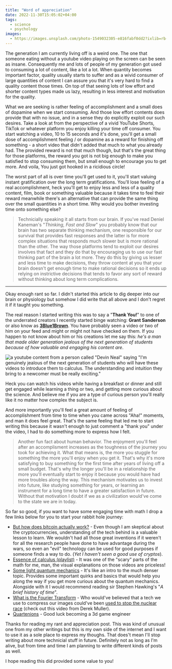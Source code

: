 ```yaml
---
title: "Word of appreciation"
date: 2022-11-30T15:05:02+04:00
tags:
  - science
  - psychology
images:
  - https://images.unsplash.com/photo-1549032305-e816fabf0dd2?ixlib=rb-4.0.3&ixid=MnwxMjA3fDB8MHxwaG90by1wYWdlfHx8fGVufDB8fHx8&auto=format&fit=crop&w=1740&q=80
---
```


The generation I am currently living off is a weird one. The one that someone eating without a youtube video playing on the screen can be seen as insane. Consequently me and lots of people of my generation got used to consuming a lot of content, like a lot a lot. When quantity becomes important factor, quality usually starts to suffer and as a wivid consumer of large quantities of content I can assure you that it's very hard to find a quality content those times. On top of that seeing lots of low effort and shorter content types made us lazy, resulting in less interest and motivation for the quality.

What we are seeking is rather feeling of accomplishment and a small does of dopamine when we start consuming. And those low effort contents does provide that with no issue, and in a sense they do explicitly exploit our such desires. Take a look at from the perspective of a vivid YouTube Shorts, TikTok or whatever platform you enjoy killing your time off consumer. You start watching a video, 10 to 15 seconds and it's done, you'll get a small dose of accomplishment feeling / or dopamine as a reward for finishing off something - a short video that didn't added that much to what you already had. The provided reward is not that much though, but that's the great thing for those platforms, the reward you got is not big enough to make you satisfied to stop consuming them, but small enough to encourage you to get more. And voila, You just got hooked in a ricidious circle!

The worst part of all is over time you'll get used to it, you'll start valuing instant gratification over the long term gratifications. You'll lose feeling of a real accomplishment, heck you'll get to enjoy less and less of a quality content, film, book or something valuable because it takes time to feel their reward meanwhile there's an alternative that can provide the same thing over the small quantities in a short time. Why would you bother investing time onto something else?

> Technicially speaking it all starts from our brain. If you've read Deniel Kaneman's "*Thinking, Fast and Slow*" you probably know that our brain has two separate thinking mechanism, one responsible for our survival that provides fast responses and the latter is for more complex situations that responds much slower but is more rational than the other. The way those platforms tend to exploit our desires involves that fact and they do that by encouraging us to use our fast thinking part of the brain a lot more. They do this by giving us lesser and less time to make decisions, they throw content at you that your brain doesn't get enough time to make rational decisions so it ends up relying on instrictive decisions that tends to favor any sort of reward without thinking about long term complications.

---

Okay enough rant so far. I didn't started this article to dig deeper into our brain or physiology but somehow I did write that all above and I don't regret it if it taught you something.

The real reason I started writing this was to say a "**Thank You!**" to one of the underrated creators I recently started binge watching: **Grant Sanderson** or also know as [**3Blue1Brown**](https://www.youtube.com/@3blue1brown). You have probably seen a video or two of him on your feed and might or might not have checked on them. If you happen to not know about him or his creations let me say this: *he's a man that made older generation jealous of the next generation of students because of how valuable and engaging his content are*.

![a youtube content from a person called "Devin Neal" saying "I'm genuinely jealous of the next generation of students who will have these videos to introduce them to calculus. The understanding and intuition they bring to a newcomer must be really
exciting."](https://i.imgur.com/6wsGRdy.png)

Heck you can watch his videos while having a breakfast or dinner and still get engaged while learning a thing or two, and getting more curious about the science. And believe me if you are a type of curious person you'll really like it no matter how complex the subject is.

And more importantly you'll feel a great amount of feeling of accomplishment from time to time when you came across "Aha!" moments, and man it does feel great. That's the same feeling that led me to start writing this because it wasn't enough to just comment a "thank you" under the video, I had to do something more to express how I felt.

> Another fun fact about human behavior. The enjoyment you'll feel after an accomplisment increases as the toughness of the journey you took for achieving it. What that means is, the more you stuggle for something the more you'll enjoy when you get it. That's why it's more satisfying to buy something for the first time after years of living off a small budget. That's why the longer you'll be in a relationship the more you'll eventually start to enjoy it because you would have had more troubles along the way. This mechanism motivates us to invest into future, like studying something for years, or learning an instrument for a long time to have a greater satisfaction in future. Without that motivation I doubt if we as a civilization would've come to the state we are in today.

So far so good, if you want to have some engaging time with math I drop a few links below for you to start your rabbit hole journey:

- [But how does bitcoin actually work?](https://www.youtube.com/watch?v=bBC-nXj3Ng4) - Even though I am skeptical about the cryptocurrencies, understanding of the tech behind is a valuable lesson to learn. We wouldn't had all those great inventions if it weren't for all the research people have done to have advantage during the wars, so even an "evil" technology can be used for good purposes if someone finds a way to do. (*Yet I haven't seen a good use of cryptos*).
- [Essence of calculus (playlist)](https://www.youtube.com/playlist?list=PLZHQObOWTQDMsr9K-rj53DwVRMYO3t5Yr) - It was one of the "scary" parts of the math for me, man, the visual explanations on those videos are priceless!
- [Some light quantum mechanics](https://www.youtube.com/watch?v=MzRCDLre1b4) - It's like an intro to the much denser topic. Provides some important quirks and basics that would help you along the way if you get more curious about the quantum mechanics. Alongside with it I would recommend reading sir Stephen Hawking's "*A brief history of time*".
- [What is the Fourier Transform](https://www.youtube.com/watch?v=spUNpyF58BY) - Who would've believed that a tech we use to compress our images could've been [used to stop the nuclear race](https://www.youtube.com/watch?v=nmgFG7PUHfo) (check out this video from Derek Muller).
- [Quartenions](https://www.youtube.com/watch?v=d4EgbgTm0Bg) - Good luck becoming a 3d game engineer



Thanks for reading my rant and appreciation post. This was kind of unusual one from my other writings but this is my own side of the internet and I want to use it as a sole place to express my thoughs. That does't mean I'll stop writing about more technicial stuff in future. Definitely not as long as I'm alive, but from time and time I am planning to write different kinds of posts as well.

I hope reading this did provided some value to you!

